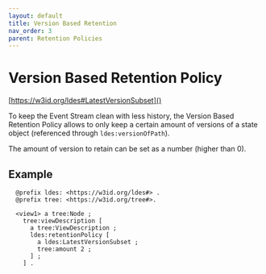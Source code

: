 ```yaml
---
layout: default
title: Version Based Retention
nav_order: 3
parent: Retention Policies
---
```


# Version Based Retention Policy
[https://w3id.org/ldes#LatestVersionSubset]()

To keep the Event Stream clean with less history, the Version Based Retention Policy 
allows to only keep a certain amount of versions of a state object (referenced through `ldes:versionOfPath`).

The amount of version to retain can be set as a number (higher than 0).

## Example 

```turtle
  @prefix ldes: <https://w3id.org/ldes#> .
  @prefix tree: <https://w3id.org/tree#>.

  <view1> a tree:Node ;
    tree:viewDescription [
      a tree:ViewDescription ;
      ldes:retentionPolicy [
        a ldes:LatestVersionSubset ;
        tree:amount 2 ;
      ] ;
    ] .
  ```
